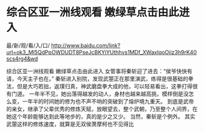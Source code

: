 # 综合区亚一洲线观看 嫩绿草点击由此进入

最/新/观/看/入/口/ http://www.baidu.com/link?url=ok3_Ml5QdPpOWDUDT8PseJcBKYiYUthhvs1MDf_XWaxIqoOiiz3h9rK40scs4rg4&wd

综合区亚一洲线观看 嫩绿草点击由此进入
女管事将秦斩迎了进去：“侯爷快快有请，今天主子也在。”
    秦斩进入别院，发现武曌正在那里演武，练得是很基础的拳法，但是大巧若拙，返璞归真，神武磨盘拳大成的他，可以轻易看出，这拳打得很有门道。
    一年半不见，她出落得越发的动人，身材也越来越高挑，模样倒是没怎么变，一年半的时间她的修为也不声不响的突破到了熔炉境九重天。
    到底是武帝的亲女，继承了父辈优秀的修炼天赋，放眼望去，整个武朝，乃至整个人间界，在她这个年龄能够达到此等地步的，真的是少之又少。
    当然，秦斩是个例外。
    其实武曌这样的修炼速度，就算是无双侯萧摩柯也不见得比
